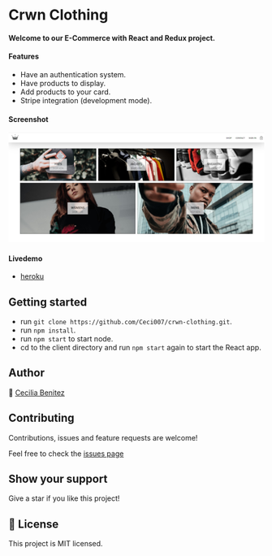 # Crwn Clothing

#### Welcome to our E-Commerce with React and Redux project.

#### Features
- Have an authentication system.
- Have products to display.
- Add products to your card.
- Stripe integration (development mode).

#### Screenshot

![screenshot](./app-screenshot.png)

#### Livedemo
- [heroku](https://e-commerce-ceci.herokuapp.com/)


## Getting started
- run `git clone https://github.com/Ceci007/crwn-clothing.git`.
- run `npm install`.
- run `npm start` to start node.
- cd to the client directory and run `npm start` again to start the React app.

## Author
👤 [Cecilia Benitez](https://github.com/Ceci007)


## Contributing

Contributions, issues and feature requests are welcome!

Feel free to check the [issues page](https://github.com/Ceci007/crwn-clothing/issues)


## Show your support

Give a star if you like this project!


## 📝 License

This project is MIT licensed.